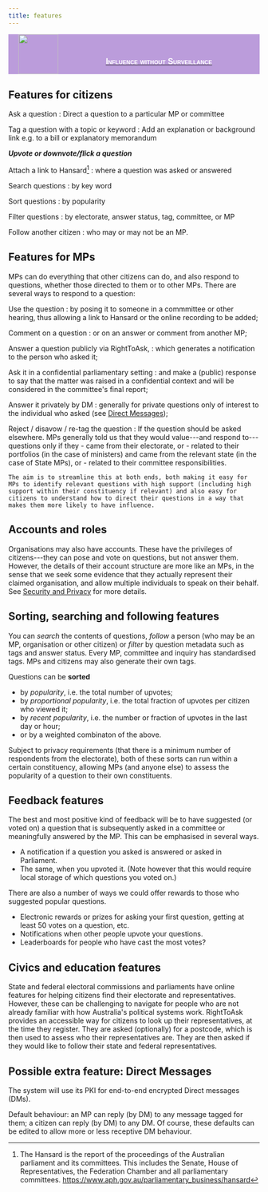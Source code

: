 ```yaml
---
title: features 
---
```


<a href="https://hackmd.io/peCERzhcRm-2HUtOGlgvRQ">
<div style="display: flex; align-items: flex-end; width=100%; background-color: #bb9cdb; justify-content: space-between">
    <img style="margin-left: 20px; height:80px" src="https://i.imgur.com/zbzGAzJ.png" />
    <p style="font: normal small-caps 900 16px sans-serif; color: white">
    Influence without Surveillance
    </p>
    <div style="clear:both;"></div>
</div>
</a>

## Features for citizens

Ask a question
: Direct a question to a particular MP or committee

Tag a question with a topic or keyword
: Add an explanation or background link
e.g. to a bill or explanatory memorandum

***Upvote or downvote/flick a question***

Attach a link to Hansard[^1]
:   where a question was asked or answered

Search questions
:   by key word

Sort questions
:   by popularity

Filter questions
:   by electorate, answer status, tag, committee, or MP

Follow another citizen
:   who may or may not be an MP.

## Features for MPs

MPs can do everything that other citizens can do, and also respond to questions, whether those directed to them or to other MPs. There are several ways to respond to a question:

Use the question
:   by posing it to someone in a commmittee or other hearing, thus allowing a link to Hansard or the online recording to be added;

Comment on a question
:   or on an answer or comment from another MP;

Answer a question publicly via RightToAsk,
:   which generates a notification to the person who asked it;

Ask it in a confidential parliamentary setting
:   and make a (public) response to say that the matter was raised in a confidential context and will be considered in the committee's final report;

Answer it privately by DM
 :   generally for private questions only of interest to the individual who asked (see [Direct Messages](https://righttoaskorg.github.io/righttoask-docs/DMs));

Reject / disavow / re-tag the question
:   If the question should be asked elsewhere. 
MPs generally told us that they would value---and respond to---questions
only if they
    -   came from their electorate, or
    -   related to their portfolios (in the case of ministers) and came from the relevant state (in the case of State MPs), or
    -   related to their committee responsibilities.

    The aim is to streamline this at both ends, both making it easy for MPs to identify relevant questions with high support (including high support within their constituency if relevant) and also easy for citizens to understand how to direct their questions in a way that makes them more likely to have influence.

## Accounts and roles

Organisations may also have accounts. These have the privileges of citizens---they can pose and vote on questions, but not answer them. However, the details of their account structure are more like an MPs, in the sense that we seek some evidence that they actually represent their claimed organisation, and allow multiple individuals to speak on their behalf. See [Security and Privacy](/ttDlv_zvT-eufOUZM-LgJA) for more details.

## Sorting, searching and following features

You can *search* the contents of questions, *follow* a person (who may be an MP, organisation or other citizen) or *filter* by question metadata such as tags and answer status. Every MP, committee and inquiry has standardised tags. MPs and citizens may also generate their own tags.

Questions can be **sorted**

-   by *popularity*, i.e. the total number of upvotes;
-   by *proportional popularity*, i.e. the total fraction of upvotes per citizen who viewed it;
-   by *recent popularity*, i.e. the number or fraction of upvotes in the last day or hour;
-   or by a weighted combinaton of the above.

Subject to privacy requirements (that there is a minimum number of respondents from the electorate), both of these sorts can run within a certain constituency, allowing MPs (and anyone else) to assess the popularity of a question to their own constituents.

## Feedback features

The best and most positive kind of feedback will be to have suggested (or voted on) a question that is subsequently asked in a committee or meaningfully answered by the MP. This can be emphasised in several ways. 

-   A notification if a question you asked is answered or asked in Parliament.
-   The same, when you upvoted it. (Note however that this would require local storage of which questions you voted on.)

There are also a number of ways we could offer rewards to those who suggested popular questions.

-   Electronic rewards or prizes for asking your first question, getting at least 50 votes on a question, etc.
-   Notifications when other people upvote your questions.
-   Leaderboards for people who have cast the most votes?

## Civics and education features

State and federal electoral commissions and parliaments have online features for helping citizens find their electorate and representatives. However, these can be challenging to navigate for people who are not already familiar with how Australia's political systems work.  RightToAsk provides an accessible way for citizens to look up their representatives, at the time they register. They are asked (optionally) for a postcode, which is then used to assess who their representatives are. They are then asked if they would like to follow their state and federal representatives.

## Possible extra feature: Direct Messages

The system will use its PKI for end-to-end encrypted Direct messages
(DMs).

Default behaviour: an MP can reply (by DM) to any message tagged for
them; a citizen can reply (by DM) to any DM. Of course, these defaults
can be edited to allow more or less receptive DM behaviour.


[^1]: The Hansard is the report of the proceedings of the Australian parliament and its committees. This includes the Senate, House of Representatives, the Federation Chamber and all parliamentary committees. <https://www.aph.gov.au/parliamentary_business/hansard>
